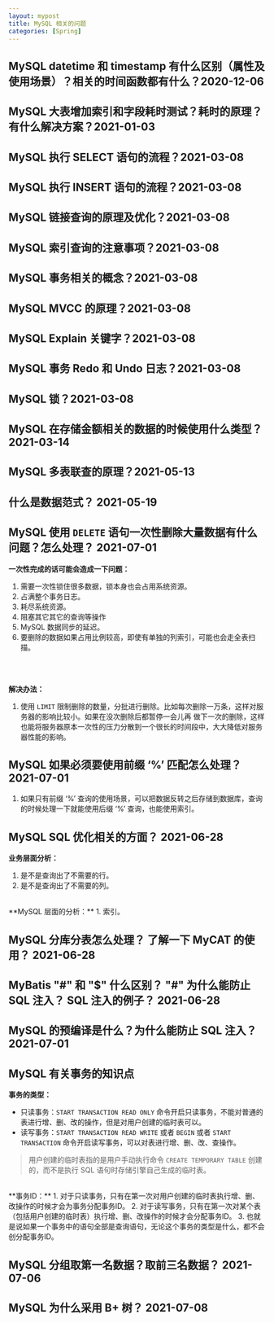 ```yaml
---
layout: mypost
title: MySQL 相关的问题
categories: [Spring]
---
```


## MySQL datetime 和 timestamp 有什么区别（属性及使用场景）？相关的时间函数都有什么？2020-12-06

## MySQL 大表增加索引和字段耗时测试？耗时的原理？有什么解决方案？2021-01-03

## MySQL 执行 SELECT 语句的流程？2021-03-08

## MySQL 执行 INSERT 语句的流程？2021-03-08

## MySQL 链接查询的原理及优化？2021-03-08

## MySQL 索引查询的注意事项？2021-03-08

## MySQL 事务相关的概念？2021-03-08

## MySQL MVCC 的原理？2021-03-08

## MySQL Explain 关键字？2021-03-08

## MySQL 事务 Redo 和 Undo 日志？2021-03-08

## MySQL 锁？2021-03-08

## MySQL 在存储金额相关的数据的时候使用什么类型？2021-03-14

## MySQL 多表联查的原理？2021-05-13

## 什么是数据范式？ 2021-05-19

## MySQL 使用 `DELETE` 语句一次性删除大量数据有什么问题？怎么处理？ 2021-07-01
**一次性完成的话可能会造成一下问题：**
1. 需要一次性锁住很多数据，锁本身也会占用系统资源。
2. 占满整个事务日志。
3. 耗尽系统资源。
4. 阻塞其它其它的查询等操作 
5. MySQL 数据同步的延迟。
6. 要删除的数据如果占用比例较高，即使有单独的列索引，可能也会走全表扫描。
<br/>
<br/>  
   
**解决办法：**
1. 使用 `LIMIT` 限制删除的数量，分批进行删除。比如每次删除一万条，这样对服务器的影响比较小。如果在没次删除后都暂停一会儿再
做下一次的删除，这样也能将服务器原本一次性的压力分散到一个很长的时间段中，大大降低对服务器性能的影响。


## MySQL 如果必须要使用前缀 ‘%’ 匹配怎么处理？ 2021-07-01
1. 如果只有前缀 ‘%’ 查询的使用场景，可以把数据反转之后存储到数据库，查询的时候处理一下就能使用后缀 ‘%’ 查询，也能使用索引。

## MySQL SQL 优化相关的方面？ 2021-06-28
**业务层面分析：**
1. 是不是查询出了不需要的行。
2. 是不是查询出了不需要的列。  
  
<br/>
**MySQL 层面的分析：**
1. 索引。

## MySQL 分库分表怎么处理？ 了解一下 MyCAT 的使用？ 2021-06-28

## MyBatis "#" 和 "$" 什么区别？ "#" 为什么能防止 SQL 注入？ SQL 注入的例子？ 2021-06-28

## MySQL 的预编译是什么？为什么能防止 SQL 注入？ 2021-07-01

## MySQL 有关事务的知识点
**事务的类型：**
- 只读事务：`START TRANSACTION READ ONLY` 命令开启只读事务，不能对普通的表进行增、删、改的操作，但是对用户创建的临时表可以。
- 读写事务：`START TRANSACTION READ WRITE` 或者 `BEGIN` 或者 `START TRANSACTION` 命令开启读写事务，可以对表进行增、删、改、查操作。

> 用户创建的临时表指的是用户手动执行命令 `CREATE TEMPORARY TABLE` 创建的，而不是执行 SQL 语句时存储引擎自己生成的临时表。  
  
<br/>
**事务ID：**
1. 对于只读事务，只有在第一次对用户创建的临时表执行增、删、改操作的时候才会为事务分配事务ID。
2. 对于读写事务，只有在第一次对某个表（包括用户创建的临时表）执行增、删、改操作的时候才会分配事务ID。
3. 也就是说如果一个事务中的语句全部是查询语句，无论这个事务的类型是什么，都不会创分配事务ID。

## MySQL 分组取第一名数据？取前三名数据？ 2021-07-06

## MySQL 为什么采用 B+ 树？ 2021-07-08


